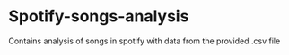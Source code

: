 # Spotify-songs-analysis
Contains analysis of songs in spotify with data from the provided .csv file
